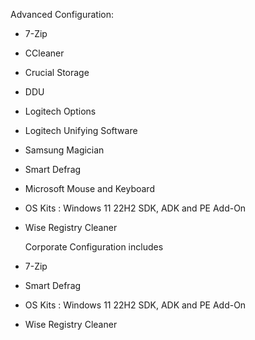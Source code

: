 Advanced Configuration:

- 7-Zip
- CCleaner
- Crucial Storage
- DDU
- Logitech Options
- Logitech Unifying Software
- Samsung Magician
- Smart Defrag
- Microsoft Mouse and Keyboard
- OS Kits : Windows 11 22H2 SDK, ADK and PE Add-On
- Wise Registry Cleaner

  Corporate Configuration includes

- 7-Zip
- Smart Defrag
- OS Kits : Windows 11 22H2 SDK, ADK and PE Add-On
- Wise Registry Cleaner





